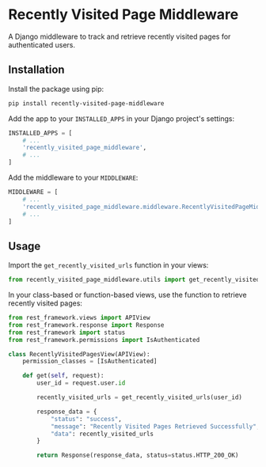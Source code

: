 # Recently Visited Page Middleware

A Django middleware to track and retrieve recently visited pages for authenticated users.

## Installation

Install the package using pip:

```bash
pip install recently-visited-page-middleware
```

Add the app to your `INSTALLED_APPS` in your Django project's settings:

```python
INSTALLED_APPS = [
    # ...
    'recently_visited_page_middleware',
    # ...
]
```

Add the middleware to your `MIDDLEWARE`:

```python
MIDDLEWARE = [
    # ...
    'recently_visited_page_middleware.middleware.RecentlyVisitedPageMiddleware',
    # ...
]
```

## Usage

Import the `get_recently_visited_urls` function in your views:

```python
from recently_visited_page_middleware.utils import get_recently_visited_urls
```

In your class-based or function-based views, use the function to retrieve recently visited pages:

```python
from rest_framework.views import APIView
from rest_framework.response import Response
from rest_framework import status
from rest_framework.permissions import IsAuthenticated

class RecentlyVisitedPagesView(APIView):
    permission_classes = [IsAuthenticated]

    def get(self, request):
        user_id = request.user.id

        recently_visited_urls = get_recently_visited_urls(user_id)

        response_data = {
            "status": "success",
            "message": "Recently Visited Pages Retrieved Successfully",
            "data": recently_visited_urls
        }

        return Response(response_data, status=status.HTTP_200_OK)
```

